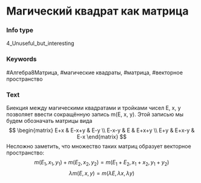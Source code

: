 # Магический квадрат как матрица
### Info type
4_Unuseful_but_interesting
### Keywords
#Алгебра8Матрица, #магические квадраты, #матрица, #векторное пространство
### Text
Биекция между магическими квадратами и тройками чисел E, x, y позволяет ввести сокращённую запись m(E, x, y). Этой записью мы будем обозначать матрицы вида
$$
\begin{matrix}
E+x & E-x+y & E-y \\
E-x-y & E & E+x+y \\
E+y & E+x-y & E-x
\end{matrix}
$$
Несложно заметить, что множество таких матриц образует векторное пространство:
$$m(E_1, x_1, y_1) + m(E_2, x_2, y_2) = m(E_1 + E_2, x_1 + x_2, y_1 + y_2)$$
$$\lambda m(E, x, y) = m(\lambda E, \lambda x, \lambda y)$$